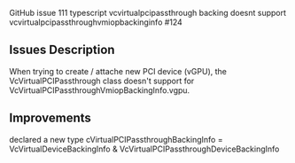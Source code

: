 GitHub issue 
111 typescript vcvirtualpcipassthrough backing doesnt support vcvirtualpcipassthroughvmiopbackinginfo #124

## Issues Description 
When trying to create / attache new PCI device (vGPU), the VcVirtualPCIPassthrough class doesn't support for VcVirtualPCIPassthroughVmiopBackingInfo.vgpu. 

## Improvements
declared a new type cVirtualPCIPassthroughBackingInfo = VcVirtualDeviceBackingInfo & VcVirtualPCIPassthroughDeviceBackingInfo